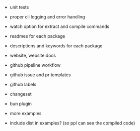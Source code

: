 - unit tests

- proper cli logging and error handling
- watch option for extract and compile commands

- readmes for each package
- descriptions and keywords for each package
- website, website docs

- github pipeline workflow
- github issue and pr templates
- github labels
- changeset

- bun plugin
- more examples

- include dist in examples? (so ppl can see the compiled code)
